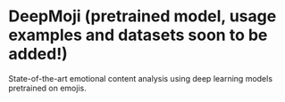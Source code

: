 # DeepMoji (pretrained model, usage examples and datasets soon to be added!)
State-of-the-art emotional content analysis using deep learning models pretrained on emojis.
